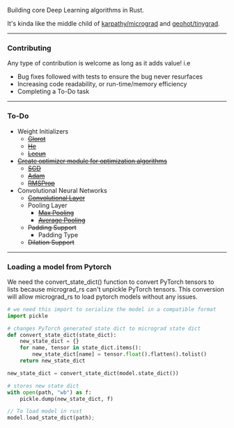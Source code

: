 Building core Deep Learning algorithms in Rust.

It's kinda like the middle child of [karpathy/micrograd](https://github.com/karpathy/micrograd) and [geohot/tinygrad](https://github.com/geohot/tinygrad).

---

### Contributing

Any type of contribution is welcome as long as it adds value! i.e

- Bug fixes followed with tests to ensure the bug never resurfaces
- Increasing code readability, or run-time/memory efficiency
- Completing a To-Do task

---

### To-Do

- Weight Initializers
  - [~~Glorot~~](https://www.tensorflow.org/api_docs/python/tf/keras/initializers/GlorotNormal)
  - [~~He~~](https://www.tensorflow.org/api_docs/python/tf/keras/initializers/HeNormal)
  - [~~Lecun~~](https://www.tensorflow.org/api_docs/python/tf/keras/initializers/LecunNormal)
- [~~Create optimizer module for optimization algorithms~~](https://pytorch.org/docs/stable/optim.html)
  - [~~SGD~~](https://pytorch.org/docs/stable/generated/torch.optim.SGD.html#torch.optim.SGD)
  - [~~Adam~~](https://pytorch.org/docs/stable/generated/torch.optim.Adam.html#torch.optim.Adam)
  - [~~RMSProp~~](https://pytorch.org/docs/stable/generated/torch.optim.RMSprop.html#torch.optim.RMSprop)
- Convolutional Neural Networks
  - [~~Convolutional Layer~~](https://pytorch.org/docs/stable/generated/torch.nn.Conv2d.html)
  - Pooling Layer
    - [~~Max Pooling~~](https://pytorch.org/docs/stable/generated/torch.nn.MaxPool2d.html)
    - [~~Average Pooling~~](https://pytorch.org/docs/stable/generated/torch.nn.AvgPool2d.html#torch.nn.AvgPool2d)
  - ~~Padding Support~~
    - Padding Type
  - ~~Dilation Support~~

---

### Loading a model from Pytorch

We need the convert_state_dict() function to convert PyTorch tensors to lists because micrograd_rs can't unpickle PyTorch tensors. This conversion will allow micrograd_rs to load pytorch models without any issues.

```python
# we need this import to serialize the model in a compatible format
import pickle

# changes PyTorch generated state dict to micrograd state dict
def convert_state_dict(state_dict):
    new_state_dict = {}
    for name, tensor in state_dict.items():
        new_state_dict[name] = tensor.float().flatten().tolist()
    return new_state_dict

new_state_dict = convert_state_dict(model.state_dict())

# stores new state dict
with open(path, "wb") as f:
    pickle.dump(new_state_dict, f)
```

```rust
// To load model in rust
model.load_state_dict(path);
```

